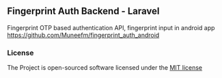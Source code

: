 ## Fingerprint Auth Backend - Laravel

Fingerprint OTP based authentication API,   fingerprint input in android app  https://github.com/Muneefm/fingerprint_auth_android


### License

The Project is open-sourced software licensed under the [MIT license](http://opensource.org/licenses/MIT)

